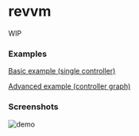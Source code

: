 # revvm
WIP

### Examples

[Basic example (single controller)](https://github.com/denisidoro/revvm/blob/master/app/src/main/java/com/github/denisidoro/patternsample/activities/HelloActivity.kt)

[Advanced example (controller graph)](https://github.com/denisidoro/revvm/blob/master/app/src/main/java/com/github/denisidoro/patternsample/activities/MultipleActivity.kt)

### Screenshots

![demo](https://cloud.githubusercontent.com/assets/3226564/20483051/3b555cbc-afd7-11e6-86c8-e91c619c5677.gif)

